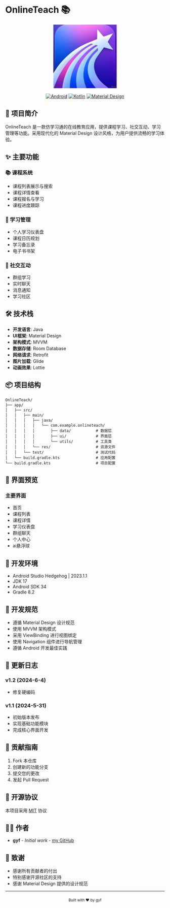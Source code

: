 # OnlineTeach 📚

<div align="center">
  <img src="app/src/main/res/drawable/onlineteach.jpg" alt="OnlineTeach Logo" width="200"/>
  
  [![Android](https://img.shields.io/badge/Android-3DDC84?style=for-the-badge&logo=android&logoColor=white)](https://www.android.com)
  [![Kotlin](https://img.shields.io/badge/Kotlin-0095D5?style=for-the-badge&logo=kotlin&logoColor=white)](https://kotlinlang.org)
  [![Material Design](https://img.shields.io/badge/Material--Design-757575?style=for-the-badge&logo=material-design&logoColor=white)](https://material.io/design)
</div>

## 📱 项目简介

OnlineTeach 是一款仿学习通的在线教育应用，提供课程学习、社交互动、学习管理等功能。采用现代化的 Material Design 设计风格，为用户提供流畅的学习体验。

## ✨ 主要功能

### 📚 课程系统
- 课程列表展示与搜索
- 课程详情查看
- 课程报名与学习
- 课程进度跟踪

### 📅 学习管理
- 个人学习仪表盘
- 课程日历规划
- 学习备忘录
- 电子书书架

### 👥 社交互动
- 群组学习
- 实时聊天
- 消息通知
- 学习社区

## 🛠️ 技术栈

- **开发语言**: Java
- **UI框架**: Material Design
- **架构模式**: MVVM
- **数据存储**: Room Database
- **网络请求**: Retrofit
- **图片加载**: Glide
- **动画效果**: Lottie

## 📦 项目结构

```
OnlineTeach/
├── app/
│   ├── src/
│   │   ├── main/
│   │   │   ├── java/
│   │   │   │   └── com.example.onlineteach/
│   │   │   │       ├── data/           # 数据层
│   │   │   │       ├── ui/             # 界面层
│   │   │   │       └── utils/          # 工具类
│   │   │   └── res/                    # 资源文件
│   │   └── test/                       # 测试代码
│   └── build.gradle.kts                # 应用配置
└── build.gradle.kts                    # 项目配置
```

## 🎨 界面预览

### 主要界面
- 首页
- 课程列表
- 课程详情
- 学习仪表盘
- 群组聊天
- 个人中心
- ai悬浮球

## 🚀 开发环境

- Android Studio Hedgehog | 2023.1.1
- JDK 17
- Android SDK 34
- Gradle 8.2

## 📝 开发规范

- 遵循 Material Design 设计规范
- 使用 MVVM 架构模式
- 采用 ViewBinding 进行视图绑定
- 使用 Navigation 组件进行导航管理
- 遵循 Android 开发最佳实践

## 🔄 更新日志
### v1.2  (2024-6-4)
- 修复硬编码
### v1.1  (2024-5-31)
- 初始版本发布
- 实现基础功能模块
- 完成核心界面开发

## 🤝 贡献指南

1. Fork 本仓库
2. 创建新的功能分支
3. 提交您的更改
4. 发起 Pull Request

## 📄 开源协议

本项目采用 [MIT](LICENSE) 协议

## 👨‍💻 作者

- **gyf** - *Initial work* - [my GitHub](https://github.com/tonygyf)

## 🙏 致谢

- 感谢所有贡献者的付出
- 特别感谢开源社区的支持
- 感谢 Material Design 提供的设计规范

---

<div align="center">
  <sub>Built with ❤️ by gyf</sub>
</div>



          


    
